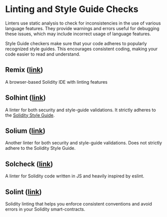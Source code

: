# Linting and Style Guide Checks
Linters use static analysis to check for inconsistencies in the use of various language features.
They provide warnings and errors useful for debugging these issues, which may include incorrect usage of language features.

Style Guide checkers make sure that your code adheres to popularly recognized style guides.
This encourages consistent coding, making your code easier to read and understand.

## Remix ([link](https://remix.ethereum.org/))
A browser-based Solidity IDE with linting features

## Solhint ([link](https://github.com/protofire/solhint))
A linter for both security and style-guide validations. It strictly adheres to the [Solidity Style Guide](https://solidity.readthedocs.io/en/latest/style-guide.html).

## Solium ([link](https://github.com/duaraghav8/Solium))
Another linter for both security and style-guide validations. Does not strictly adhere to the Solidity Style Guide.

## Solcheck ([link](https://github.com/federicobond/solcheck))
A linter for Solidity code written in JS and heavily inspired by eslint.

## Solint ([link](https://github.com/weifund/solint))
Solidity linting that helps you enforce consistent conventions and avoid errors in your Solidity smart-contracts.
